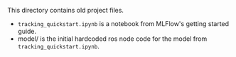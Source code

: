 This directory contains old project files.
- `tracking_quickstart.ipynb` is a notebook from MLFlow's getting started guide. 
- model/ is the initial hardcoded ros node code for the model from `tracking_quickstart.ipynb`.
